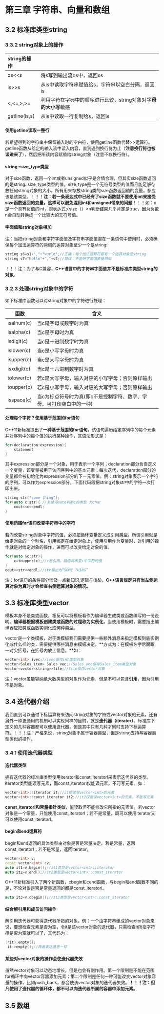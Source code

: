# 第三章 字符串、向量和数组

 

## 3.2 标准库类型string

### 3.3.2 string对象上的操作

| string的操作  |                                                              |
| :------------ | ------------------------------------------------------------ |
| os<<s         | 将s写到输出流os中，返回os                                    |
| is>>s         | 从is中读取字符串赋值给s，字符串以空白分隔，返回is            |
| <,<=,>,>=     | 利用字符在字典中的顺序进行比较，string对象对**字母的大小写**敏感 |
| getline(is,s) | 从is中读取一行复制给s，返回is                                |

#### 使用getline读取一整行

若希望得到的字符串中保留输入时的空白符，使用getline函数代替>>运算符。getline函数从给定的输入流中读入内容，直到遇到换行符为止（**注意换行符也被读进来了**），然后把所读内容赋值给string对象（注意不存换行符）。

#### string::size_type类型

对于size函数，返回一个int或者unsigned似乎是合情合理，但其实size函数返回的是string::size_type类型的值。size_type是一个无符号类型的值而且能足够存放任何string对象的大小，所有用来存放string类的size函数返回值的变量，都应该是该类型。！！！**注：若一条表达式中已经有了size函数就不要使用int来接受size函数返回的变量，这样可以避免混用int和unsigned带来的问题**！！！如：n是一个具有负值的int，则表达式s.size（）<n判断结果几乎肯定是true，因为负数n会自动转换成一个比较大的无符号值。

#### 字面值和string对象相加

注：当把string对象和字符字面值及字符串字面值混在一条语句中使用时，必须确保每个加法运算符的两侧的运算对象至少一个是string:

```c++
string s6=s1+","+"world";//正确：每个加法运算符都有一个运算对象是string
string s7="hello"+","+s2;//错误：不能把字面值直接相加
```

！！！注：为了与C兼容，**C++语言中的字符串字面值并不是标准库类型string的对象**。

### 3.2.3 处理string对象中的字符

如下标准库函数可以对string对象中的字符进行处理：

| 函数        | 含义                                                         |
| ----------- | ------------------------------------------------------------ |
| isalnum(c)  | 当c是字母或数字时为真                                        |
| isalpha(c)  | 当c是字母时为真                                              |
| isdigit(c)  | 当c是十进制数字时为真                                        |
| islower(c)  | 当c是小写字母时为真                                          |
| isupper(c)  | 当c是大写字母时为真                                          |
| isxdigit(c) | 当c是十六进制数字时为真                                      |
| tolower(c)  | 若c是大写字母，输入对应的小写字母；否则原样输出              |
| toupper(c)  | 若c是小写字母，输入对应的大写字母；否则原样输出              |
| isspace(c)  | 当c为标点符号时为真(即c不是控制字符、数字、字母、可打印空白中的一种) |

#### 处理每个字符？使用基于范围的for语句

C++11新标准提出了**一种基于范围的for语句**，该语句遍历给定序列中的每个元素并对序列中的每个值的执行某种操作，其语法形式是：

```c++
for(declaration:expression){
	statement
}
```

其中expression部分是一个对象，用于表示一个序列；declaration部分负责定义一个变量，该变量被用于访问序列中的基本元素；每次迭代，declaration部分的变量都会被初始化为expression部分的下一元素值。例：string对象表示一个字符的序列，可以作为expression部分，下面代码段把string对象str中的字符一次打印出来。

```c++
string str("some thing");
for(auto c:str){ //关键词auto判断c的类型 为char
    cout<<c<<endl;
}
```

#### 使用范围for语句改变字符串中的字符

若向改变string对象中字符的值，必须把循环变量定义成引用类型。所谓引用就是给定对象的一个别名，引用绑定在给定对象上，使用引用作为变量时，对引用的操作就是对给定对象的操作，进而可以改变给定对象的值。

```c++
for(auto &c:str){
	c=toupper(c);//c是引用，赋值将改变s中字符的值
}
cout<<str<<endl;//str输出为“SOME THING”
```

注：for语句的条件部分涉及一点新知识,逻辑与(&&)。**C++语言规定只有当左侧运算对象为真时才会检查右侧运算对象的情况。**

## 3.3 标准库类型vector

模板本身不是类或函数，相反可以将模板看作为编译器生成类或函数编写的一份说明。**编译器根据模板创建类或函数的过程称为实例化**，当使用模板时，需要指出编译器应把类或函数实例化成何种类型。

vector是一个类模板，对于类模板我们需要提供一些额外消息来指定模板到底实例化成什么样的类，需要提供哪些消息由模板决定。**方式为：在模板名字后面跟一对尖括号，在括号内放上信息。**如：

```c++
vector<int> ivec;//ivec保存int类型对象
vector<Sales_item> Sales_vec;//Sales_vec保存Sales_item类型对象
vector<vector<string>>file;//file保存vector对象
```

注：vector虽能容纳绝大数类型的对象作为元素，但是不可以包含**引用**，因为引用不是对象。

## 3.4 迭代器介绍

我们直到可以通过下标运算符来访问string对象的字符或vector对象的元素，还有另外一种更通用的机制可以实现同样的目的，就是**迭代器（iterator）**。标准库下定义的几种容器都可以使用迭代器，但是其中只有几种才同时支持下标运算符。！！！注：严格来说，string对象不属于容器类型，但是string支持与容器类型类似的操作。

### 3.4.1 使用迭代器类型

#### 迭代器类型

拥有迭代器的标准库类型使用iterator和const_iteratorl来表示迭代器的类型。iterator类型能读写元素，而const_iteratorl仅能读元素，不可写元素。如：

```c++
vector<int>::iterator it;//it能读写vector<int>的元素
vector<int>::const_iterator it2;//it2仅能读vector<int>的元素，不能写元素
```

**const_iteratorl和常量指针类似**，能读取但不能修改它所指的元素值。若vector对象是一个常量，只能使用const_iteratorl；若不是常量，既可以使用iterator又可以使用const_iteratorl。

#### begin和end运算符

begin和end返回的具体类型由对象是否是常量决定。若是常量，返回const_iteratorl；若不是常量，返回iterator。

```c++
vector<int> v;
const vector<int> cv;
auto it1=v.begin();//it1类型是vector<int>::iterator
auto it2=v.end();//it2类型是vector<int>::const_iterator
```

C++11新标准引入了两个新函数，cbegin和cend函数，与begin和end函数不同的是，不论对象是否是常量返回的都是const_iteratorl。

```c++
auto it3=v.cbegin();//it3类型是vector<int>::const_iterator
```

#### 结合解引用和成员访问操作

解引用迭代器可获得迭代器所指的对象。例：一个由字符串组成的vector对象来说，要想检查元素是否为空，令it是该vector对象的迭代器，只需检查it所指字符串是否为空就可以了，其代码为：

```c++
(*it).empty();
 it->empty();//两者表达意思一样
```

#### 某些对vector对象的操作会使迭代器失效

虽然vector对象可以动态地增长，但是也会有副作用。第一个限制是不能在范围for循环中向vector容器添加元素；第二个限制是任何一种可能改变vector对象容量的操作，比如push_back，都会使该vector对象的迭代器失效。**！！！注：但凡使用了迭代器的循环体，都不可以向迭代器所属的容器中添加元素。**

## 3.5 数组

